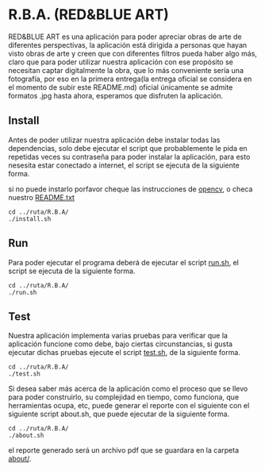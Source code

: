 R.B.A. (RED&BLUE ART)
=====================
RED&BLUE ART es una aplicación para poder apreciar obras de arte de diferentes perspectivas, la aplicación está dirigida a personas que hayan visto obras de arte y creen que con diferentes filtros pueda haber algo más, claro que para poder utilizar nuestra aplicación con ese propósito se necesitan captar digitalmente la obra, que lo más conveniente sería una fotografía, por eso en la primera entrega(la entrega oficial se considera en el momento de subir este README.md) oficial únicamente se admite formatos .jpg hasta ahora, esperamos que disfruten la aplicación.

Install
-------
Antes de poder utilizar nuestra aplicación debe instalar todas las dependencias, solo debe ejecutar el script 
que probablemente le pida en repetidas veces su contraseña para poder instalar la aplicación, para esto nesesita estar conectado a internet, el script se ejecuta de la siguiente forma.

si no puede instarlo porfavor cheque las instrucciones de [opencv](https://docs.opencv.org/master/d7/d9f/tutorial_linux_install.html), o checa nuestro [README.txt](https://github.com/nestor2502/R.B.A/blob/master/README.txt)
```
cd ../ruta/R.B.A/
./install.sh
```
Run
---
Para poder ejecutar el programa deberá de ejecutar el script [run.sh](https://github.com/nestor2502/R.B.A/blob/master/run.sh), el script se ejecuta de la siguiente forma.
```
cd ../ruta/R.B.A/
./run.sh
```

Test
----
Nuestra aplicación implementa varias pruebas para verificar que la aplicación funcione como debe, bajo ciertas circunstancias, si gusta ejecutar dichas pruebas ejecute el script
[test.sh](https://github.com/nestor2502/R.B.A/blob/master/run.sh), de la siguiente forma.
```
cd ../ruta/R.B.A/
./test.sh
```
Si desea saber más acerca de la aplicación como el proceso que se llevo para poder construirlo, su complejidad en tiempo, como funciona, que herramientas ocupa, etc, puede generar el reporte con el siguiente con el siguiente script about.sh, que puede ejecutar de la siguiente forma.
```
cd ../ruta/R.B.A/
./about.sh
```
el reporte generado será un archivo pdf que se guardara en la carpeta [about/](https://github.com/nestor2502/R.B.A/tree/master/about).
